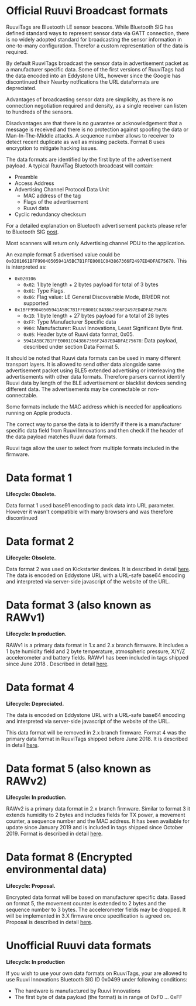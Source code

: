 # Official Ruuvi Broadcast formats

RuuviTags are Bluetooth LE sensor beacons. While Bluetooth SIG has defined standard ways
to represent sensor data via GATT connection, there is no widely adopted standard for
broadcasting the sensor information in one-to-many configuration. Therefor a custom representation of the data is required.

By default RuuviTags broadcast the sensor data in advertisement packet as a manufacturer
specific data. Some of the first versions of RuuviTags had the data encoded into 
an Eddystone URL, however since the Google has discontinued their Nearby notfications
the URL dataformats are depreciated.

Advantages of broadcasting sensor data are simplicity, as there is no connection negotiation
required and density, as a single receiver can listen to hundreds of the sensors.

Disadvantages are that there is no guarantee or acknowledgement that a message is received
and there is no protection against spoofing the data or Man-In-The-Middle attacks.
A sequence number allows to receiver to detect recent duplicate as well as missing packets. 
Format 8 uses encryption to mitigate hacking issues.

The data formats are identified by the first byte of the advertisement payload. A typical
RuuviTag Bluetooth broadcast will contain: 
 - Preamble
 - Access Address
 - Advertising Channel Protocol Data Unit
   * MAC address of the tag
   * Flags of the advertisement
   * Ruuvi data
 - Cyclic redundancy checksum

For a detailed explanation on Bluetooth advertisement packets please refer to Bluetooth 
SIG [post](https://www.bluetooth.com/blog/bluetooth-low-energy-it-starts-with-advertising/).

Most scanners will return only Advertising channel PDU to the application. 
<!--  ++++ should this example be ommitted if favor of the docs for format 5 ?   DGG 10/21/19 +++++++++++ -->
An example format 5 advertised
value could be `0x0201061BFF99040505941A5BC7B1FFE0001C043867366F2497ED4DFAE75678`. This is
interpreted as:
 - `0x020106`
   * `0x02`: 1 byte length + 2 bytes payload for total of 3 bytes
   * `0x01`: Type Flags. 
   * `0x06`: Flag value: LE General Discoverable Mode, BR/EDR not supported
 - `0x1BFF99040505941A5BC7B1FFE0001C043867366F2497ED4DFAE75678`
   * `0x1B`: 1 byte length + 27 bytes payload for a total of 28 bytes
   * `0xFF`: Type Manufacturer Specific data
   * `9904`: Manufacturer: Ruuvi Innovations, Least Significant Byte first.
   * `0x05`: Header byte of Ruuvi data format, 0x05. 
   * `5941A5BC7B1FFE0001C043867366F2497ED4DFAE75678`: Data payload, described under section Data Format 5. 

It should be noted that Ruuvi data formats can be used in many different transport layers.
It is allowed to send other data alongside same advertisement packet using BLE5 extended
advertising or interleaving the advertisements with other data formats. Therefore parsers
cannot identify Ruuvi data by length of the BLE advertisement or blacklist devices sending
different data. The advertisements may be connectable or non-connectable. 

Some formats include the MAC address which is needed for applications running on Apple products.

The correct way to parse the data is to identify if there is a manufacturer specific data field
from Ruuvi Innovations and then check if the header of the data payload matches Ruuvi data formats.

Ruuvi tags allow the user to select from multiple formats included in the firmware.

# Data format 1 
**Lifecycle: Obsolete.**

Data format 1 used base91 encoding to pack data into URL parameter. However it wasn't
compatible with many browsers and was therefore discontinued

# Data format 2
**Lifecycle: Obsolete.**

Data format 2 was used on Kickstarter devices. It is described in detail [here](./dataformat_04.md).
The data is encoded on Eddystone URL with a URL-safe base64 encoding and interpreted via server-side javascript
of the website of the URL.

# Data format 3 (also known as RAWv1)
**Lifecycle: In production.**

RAWv1 is a primary data format in 1.x and 2.x branch firmware. It includes a 1 byte humidity field and 2 byte temperature, atmospheric pressure, X/Y/Z accelerometer and battery fields.  RAWv1 has been included in tags shipped since June 2018 . 
Described in detail [here](./dataformat_03.md).

# Data format 4
**Lifecycle: Depreciated.**

The data is encoded on Eddystone URL with a URL-safe base64 encoding and interpreted via server-side javascript
of the website of the URL.

This data format will be removed in 2.x branch firmware. 
Format 4 was the primary data format in RuuviTags shipped before June 2018. It is described in detail [here](./dataformat_04.md).

# Data format 5 (also known as RAWv2)
**Lifecycle: In production.**

RAWv2 is a primary data format in 2.x branch firmware. Similar to format 3 it extends humidity to 2 bytes and includes fields for TX power, a movement counter, a sequence number and the MAC address.
It has been available for update since January 2019 and is included in tags shipped since October 2019. Format is described in detail [here](./dataformat_05.md).

# Data format 8 (Encrypted environmental data)
**Lifecycle: Proposal.**

Encrypted data format will be based on manufacturer specific data. Based on format 5, the movement counter is extended to 2 bytes and the sequence number to 3 bytes. The accelerometer fields may be dropped. It will be implemented in 3.X firmware once specification is agreed on. Proposal is described in detail [here](./dataformat_08.md).

# Unofficial Ruuvi data formats
**Lifecycle: In production**

If you wish to use your own data formats on RuuviTags, your are allowed to use 
Ruuvi Innovations Bluetooth SIG ID 0x0499 under following conditions:
 - The hardware is manufactured by Ruuvi Innovations
 - The first byte of data payload (the format) is in range of 0xF0 ... 0xFF
